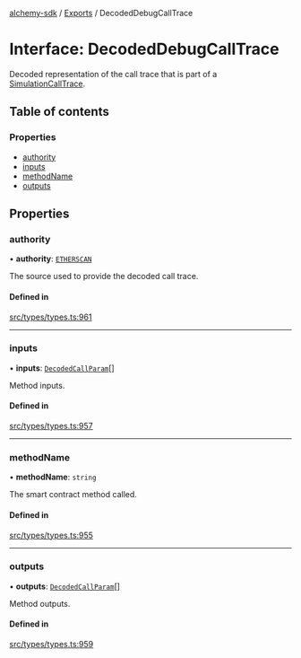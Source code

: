 [alchemy-sdk](../README.md) / [Exports](../modules.md) / DecodedDebugCallTrace

# Interface: DecodedDebugCallTrace

Decoded representation of the call trace that is part of a
[SimulationCallTrace](SimulationCallTrace.md).

## Table of contents

### Properties

- [authority](DecodedDebugCallTrace.md#authority)
- [inputs](DecodedDebugCallTrace.md#inputs)
- [methodName](DecodedDebugCallTrace.md#methodname)
- [outputs](DecodedDebugCallTrace.md#outputs)

## Properties

### authority

• **authority**: [`ETHERSCAN`](../enums/DecodingAuthority.md#etherscan)

The source used to provide the decoded call trace.

#### Defined in

[src/types/types.ts:961](https://github.com/alchemyplatform/alchemy-sdk-js/blob/44aa50c/src/types/types.ts#L961)

___

### inputs

• **inputs**: [`DecodedCallParam`](DecodedCallParam.md)[]

Method inputs.

#### Defined in

[src/types/types.ts:957](https://github.com/alchemyplatform/alchemy-sdk-js/blob/44aa50c/src/types/types.ts#L957)

___

### methodName

• **methodName**: `string`

The smart contract method called.

#### Defined in

[src/types/types.ts:955](https://github.com/alchemyplatform/alchemy-sdk-js/blob/44aa50c/src/types/types.ts#L955)

___

### outputs

• **outputs**: [`DecodedCallParam`](DecodedCallParam.md)[]

Method outputs.

#### Defined in

[src/types/types.ts:959](https://github.com/alchemyplatform/alchemy-sdk-js/blob/44aa50c/src/types/types.ts#L959)
